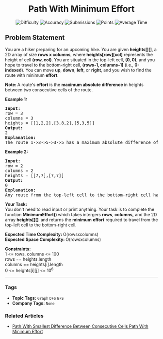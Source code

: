<h1 align="center">Path With Minimum Effort</h1>

<p align="center">
  <img alt="Difficulty" title="Difficulty" src="https://custom-icon-badges.demolab.com/badge/Difficulty: Medium-1F222E?style=for-the-badge&logoColor=white&logo=fire"/>
  <img alt="Accuracy" title="Accuracy" src="https://custom-icon-badges.demolab.com/badge/Accuracy: 53.13%25-1F222E?style=for-the-badge&logoColor=white&logo=target"/>
  <img alt="Submissions" title="Submissions" src="https://custom-icon-badges.demolab.com/badge/Submissions: 52K+-1F222E?style=for-the-badge&logoColor=white&logo=repo"/>
  <img alt="Points" title="Points" src="https://custom-icon-badges.demolab.com/badge/Points: 4-1F222E?style=for-the-badge&logoColor=white&logo=award"/>
  <img alt="Average Time" title="Average Time" src="https://custom-icon-badges.demolab.com/badge/Average%20Time: 25m-1F222E?style=for-the-badge&logoColor=white&logo=clock"/>
</p>

## Problem Statement

You are a hiker preparing for an upcoming hike. You are given <b>heights[][]</b>, a 2D array of size <b>rows x columns</b>, where <b>heights[row][col]</b> represents the height of cell <b>(row, col)</b>. You are situated in the top-left cell, <b>(0, 0)</b>, and you hope to travel to the bottom-right cell, <b>(rows-1, columns-1)</b> (i.e., <b>0-indexed</b>). You can move <b>up</b>, <b>down</b>, <b>left</b>, or <b>right</b>, and you wish to find the route with minimum <b>effort</b>.

<b>Note: </b>A route's <b>effort</b> is the <b>maximum absolute difference</b><b> </b>in heights between two consecutive cells of the route.

<b>Example 1:</b>

<pre><b>Input:</b><br>row = 3<br>columns = 3 <br>heights = [[1,2,2],[3,8,2],[5,3,5]]
<b>Output:</b> <br>2
<b>Explanation:</b> <br>The route 1->3->5->3->5 has a maximum absolute difference of 2 in consecutive cells. This is better than the route 1->2->2->2->5, where the maximum absolute difference is 3.</pre>

<b>Example 2:</b>

<pre><b>Input:</b><br>row = 2<br>columns = 2 <br>heights = [[7,7],[7,7]]
<b>Output:</b> <br>0
<b>Explanation:</b> <br>Any route from the top-left cell to the bottom-right cell has a maximum absolute difference of 0 in consecutive cells.<br></pre>

<b>Your Task:</b><br>You don't need to read input or print anything. Your task is to complete the function <b>MinimumEffort() </b>which takes intergers <b>rows</b>, <b>columns,</b> and the 2D array <b>heights[][] </b><b> </b>and returns the<i> </i><b>minimum</b> <b>effort</b> required to travel from the top-left cell to the bottom-right cell<i>.</i>

<b>Expected Time Complexity: </b>O(rowsxcolumns)<br><b>Expected Space Complexity: </b>O(rowsxcolumns)

<b>Constraints:<br></b>1 <= rows, columns <= 100<b><br></b>rows == heights.length<br>
columns == heights[i].length<br>0 <= heights[i][j] <= 10<sup>6</sup>


<hr>

### Tags
- **Topic Tags:** `Graph` `DFS` `BFS`
- **Company Tags:** `None`

### Related Articles
- [Path With Smallest Difference Between Consecutive Cells Path With Minimum Effort](https://www.geeksforgeeks.org/path-with-smallest-difference-between-consecutive-cells-path-with-minimum-effort/)
